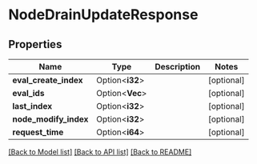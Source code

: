 # NodeDrainUpdateResponse

## Properties

| Name                  | Type                    | Description | Notes      |
| --------------------- | ----------------------- | ----------- | ---------- |
| **eval_create_index** | Option<**i32**>         |             | [optional] |
| **eval_ids**          | Option<**Vec<String>**> |             | [optional] |
| **last_index**        | Option<**i32**>         |             | [optional] |
| **node_modify_index** | Option<**i32**>         |             | [optional] |
| **request_time**      | Option<**i64**>         |             | [optional] |

[[Back to Model list]](../README.md#documentation-for-models)
[[Back to API list]](../README.md#documentation-for-api-endpoints)
[[Back to README]](../README.md)
